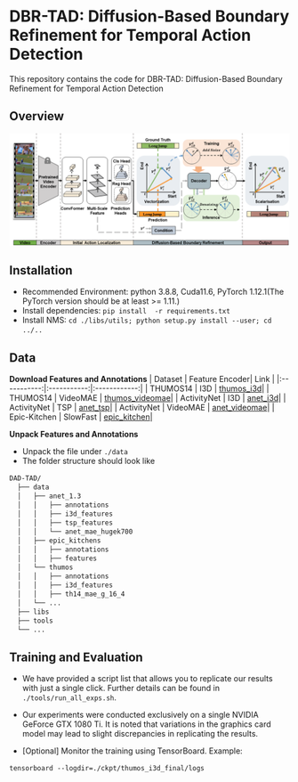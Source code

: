 # DBR-TAD: Diffusion-Based Boundary Refinement for Temporal Action Detection
This repository contains the code for DBR-TAD: Diffusion-Based Boundary Refinement for Temporal Action Detection
## Overview

![Overview](./assets/Overview.png)

## Installation
+ Recommended Environment: python 3.8.8, Cuda11.6, PyTorch 1.12.1(The PyTorch version should be at least >= 1.11.)
+ Install dependencies: `pip install  -r requirements.txt`
+ Install NMS: `cd ./libs/utils; python setup.py install --user; cd ../..`

## Data
**Download Features and Annotations**
| Dataset  | Feature Encoder| Link |
|:-----------:|:-----------:|:------------:|
| THUMOS14 | I3D | [thumos_i3d](https://github.com/happyharrycn/actionformer_release/tree/main)|
| THUMOS14 | VideoMAE | [thumos_videomae](https://github.com/OpenGVLab/InternVideo/tree/main/Downstream/Temporal-Action-Localization)|
| ActivityNet | I3D | [anet_i3d](https://github.com/sauradip/tags)|
| ActivityNet | TSP | [anet_tsp](https://github.com/happyharrycn/actionformer_release/tree/main)|
| ActivityNet | VideoMAE | [anet_videomae](https://github.com/OpenGVLab/InternVideo/tree/main/Downstream/Temporal-Action-Localization)|
| Epic-Kitchen | SlowFast | [epic_kitchen](https://github.com/happyharrycn/actionformer_release/tree/main)|

**Unpack Features and Annotations**
+ Unpack the file under `./data`
+ The folder structure should look like
```
DAD-TAD/
  ├── data
  │   ├── anet_1.3
  │   │   ├── annotations
  │   │   ├── i3d_features
  │   │   ├── tsp_features
  │   │   └── anet_mae_hugek700
  │   ├── epic_kitchens
  │   │   ├── annotations
  │   │   ├── features
  │   └── thumos
  │   │   ├── annotations
  │   │   ├── i3d_features
  │   │   ├── th14_mae_g_16_4
  │   └── ... 
  ├── libs
  ├── tools
  └── ...
```

## Training and Evaluation
+ We have provided a script list that allows you to replicate our results with just a single click. Further details can be found in `./tools/run_all_exps.sh`.

+ Our experiments were conducted exclusively on a single NVIDIA GeForce GTX 1080 Ti. It is noted that variations in the graphics card model may lead to slight discrepancies in replicating the results.

+ [Optional] Monitor the training using TensorBoard. Example:
```
tensorboard --logdir=./ckpt/thumos_i3d_final/logs
```
